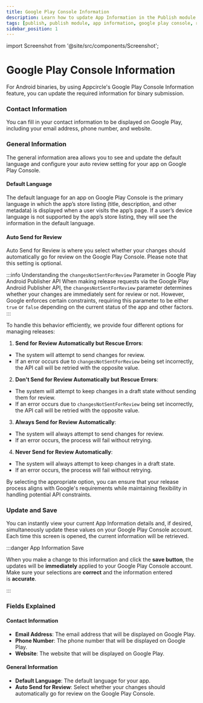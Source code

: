 ```yaml
---
title: Google Play Console Information
description: Learn how to update App Information in the Publish module of Appcircle for Google Play Console
tags: [publish, publish module, app information, google play console, review]
sidebar_position: 1
---
```


import Screenshot from '@site/src/components/Screenshot';

# Google Play Console Information

For Android binaries, by using Appcircle's Google Play Console Information feature, you can update the required information for binary submission.

<Screenshot url='https://cdn.appcircle.io/docs/assets/SP-236.png' />

### Contact Information

You can fill in your contact information to be displayed on Google Play, including your email address, phone number, and website.

<Screenshot url='https://cdn.appcircle.io/docs/assets/SP-236-2.png' />

### General Information

The general information area allows you to see and update the default language and configure your auto review setting for your app on Google Play Console.

#### Default Language

The default language for an app on Google Play Console is the primary language in which the app’s store listing (title, description, and other metadata) is displayed when a user visits the app’s page. If a user’s device language is not supported by the app’s store listing, they will see the information in the default language.

<Screenshot url='https://cdn.appcircle.io/docs/assets/BE5649-info.png' />

#### Auto Send for Review

Auto Send for Review is where you select whether your changes should automatically go for review on the Google Play Console. Please note that this setting is optional.

:::info Understanding the `changesNotSentForReview` Parameter in Google Play Android Publisher API
When making release requests via the Google Play Android Publisher API, the `changesNotSentForReview` parameter determines whether your changes are immediately sent for review or not. However, Google enforces certain constraints, requiring this parameter to be either `true` or `false` depending on the current status of the app and other factors.
:::

To handle this behavior efficiently, we provide four different options for managing releases:

1. **Send for Review Automatically but Rescue Errors**: 
- The system will attempt to send changes for review. 
- If an error occurs due to `changesNotSentForReview` being set incorrectly, the API call will be retried with the opposite value.

2. **Don't Send for Review Automatically but Rescue Errors**: 
- The system will attempt to keep changes in a draft state without sending them for review.
- If an error occurs due to `changesNotSentForReview` being set incorrectly, the API call will be retried with the opposite value.

3. **Always Send for Review Automatically**: 
- The system will always attempt to send changes for review.
- If an error occurs, the process will fail without retrying.

4. **Never Send for Review Automatically**: 
- The system will always attempt to keep changes in a draft state.
- If an error occurs, the process will fail without retrying.

By selecting the appropriate option, you can ensure that your release process aligns with Google's requirements while maintaining flexibility in handling potential API constraints.

<Screenshot url='https://cdn.appcircle.io/docs/assets/BE5649-info2.png' />

### Update and Save

You can instantly view your current App Information details and, if desired, simultaneously update these values on your Google Play Console account. Each time this screen is opened, the current information will be retrieved.

<Screenshot url='https://cdn.appcircle.io/docs/assets/SP-236-3.png' />

:::danger App Information Save

When you make a change to this information and click the **save button**, the updates will be **immediately** applied to your Google Play Console account. Make sure your selections are **correct** and the information entered is **accurate**.

:::

### Fields Explained

#### Contact Information

- **Email Address**: The email address that will be displayed on Google Play.
- **Phone Number**: The phone number that will be displayed on Google Play.
- **Website**: The website that will be displayed on Google Play.

#### General Information

- **Default Language**: The default language for your app.
- **Auto Send for Review**: Select whether your changes should automatically go for review on the Google Play Console.